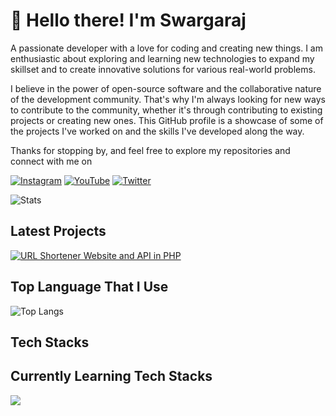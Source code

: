
# 👋 Hello there! I'm Swargaraj

A passionate developer with a love for coding and creating new things. I am enthusiastic about exploring and learning new technologies to expand my skillset and to create innovative solutions for various real-world problems.

I believe in the power of open-source software and the collaborative nature of the development community. That's why I'm always looking for new ways to contribute to the community, whether it's through contributing to existing projects or creating new ones. This GitHub profile is a showcase of some of the projects I've worked on and the skills I've developed along the way.

Thanks for stopping by, and feel free to explore my repositories and connect with me on

<a href="https://instagram.com/swargarajbhowmik">![Instagram](https://img.shields.io/badge/Instagram-%23E4405F.svg?style=for-the-badge&logo=Instagram&logoColor=white)</a>
<a href="https://youtube.com/@Swargaraj.Bhowmik">![YouTube](https://img.shields.io/badge/YouTube-%23FF0000.svg?style=for-the-badge&logo=YouTube&logoColor=white)</a>
<a href="https://twitter.com/swargarajbh">![Twitter](https://img.shields.io/badge/Twitter-%231DA1F2.svg?style=for-the-badge&logo=Twitter&logoColor=white)</a>

![Stats](https://github-readme-stats.vercel.app/api?username=swargarajbhowmik&show_icons=true&theme=tokyonight)

## Latest Projects

[tokyonight]: https://github-readme-stats.vercel.app/api?username=anuraghazra&show_icons=true&hide=contribs,prs&cache_seconds=86400&theme=tokyonight
[![URL Shortener Website and API in PHP](https://github-readme-stats.vercel.app/api/pin/?username=swargarajbhowmik&repo=ushortener-web-and-api)](https://github.com/swargarajbhowmik/ushortener-web-and-api&show_icons=true&theme=vue-dark)

## Top Language That I Use

![Top Langs](https://github-readme-stats.vercel.app/api/top-langs/?username=swargarajbhowmik&hide=Procfile&layout=compact)

## Tech Stacks

## Currently Learning Tech Stacks

![](https://komarev.com/ghpvc/?username=swargarajbhowmik&color=blue)
